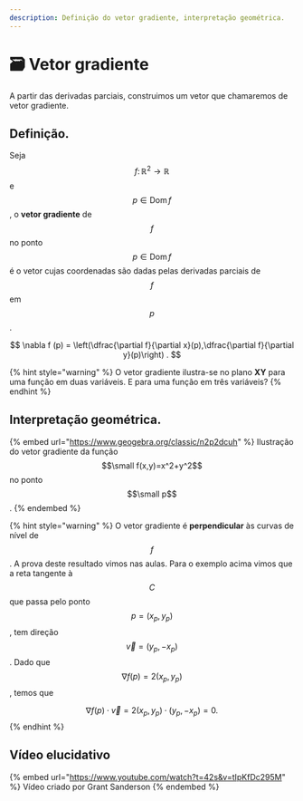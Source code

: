 ```yaml
---
description: Definição do vetor gradiente, interpretação geométrica.
---
```


# 🗃️ Vetor gradiente

A partir das derivadas parciais, construimos um vetor que chamaremos de vetor gradiente.

## Definição.

Seja $$f\colon\mathbb{R}^2\to\mathbb{R}$$ e $$p\in\operatorname{Dom}f$$, o **vetor gradiente** de $$f$$ no ponto $$p\in\operatorname{Dom}f$$ é o vetor cujas coordenadas são dadas pelas derivadas parciais de $$f$$ em $$p$$.

$$
\nabla f (p) = \left(\dfrac{\partial f}{\partial x}(p),\dfrac{\partial f}{\partial y}(p)\right) .
$$

{% hint style="warning" %}
O vetor gradiente ilustra-se no plano **XY** para uma função em duas variáveis. E para uma função em três variáveis?
{% endhint %}

## Interpretação geométrica.

{% embed url="https://www.geogebra.org/classic/n2p2dcuh" %}
Ilustração do vetor gradiente da função $$\small f(x,y)=x^2+y^2$$ no ponto $$\small p$$.
{% endembed %}



{% hint style="warning" %}
O vetor gradiente é **perpendicular** às curvas de nível de $$f$$. A prova deste resultado vimos nas aulas. Para o exemplo acima vimos que a reta tangente à $$C$$ que passa pelo ponto $$p=(x_p,y_p)$$, tem direção $$\vec{v}=(y_p,-x_p)$$. Dado que $$\nabla f(p)=2(x_p,y_p)$$, temos que

&#x20;               $$\nabla f(p) \cdot \vec{v} = 2(x_p,y_p) \cdot (y_p,-x_p) = 0 .$$
{% endhint %}

## Vídeo elucidativo

{% embed url="https://www.youtube.com/watch?t=42s&v=tIpKfDc295M" %}
Vídeo criado por Grant Sanderson
{% endembed %}
